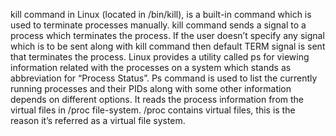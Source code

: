 kill command in Linux (located in /bin/kill), is a built-in command which is used to terminate processes manually. kill command sends a signal to a process which terminates the process. If the user doesn’t specify any signal which is to be sent along with kill command then default TERM signal is sent that terminates the process. Linux provides a utility called ps for viewing information related with the processes on a system which stands as abbreviation for “Process Status”. Ps command is used to list the currently running processes and their PIDs along with some other information depends on different options. It reads the process information from the virtual files in /proc file-system. /proc contains virtual files, this is the reason it’s referred as a virtual file system.
